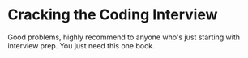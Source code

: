 # Cracking the Coding Interview

Good problems, highly recommend to anyone who's just starting with interview prep. You just need this one book.

